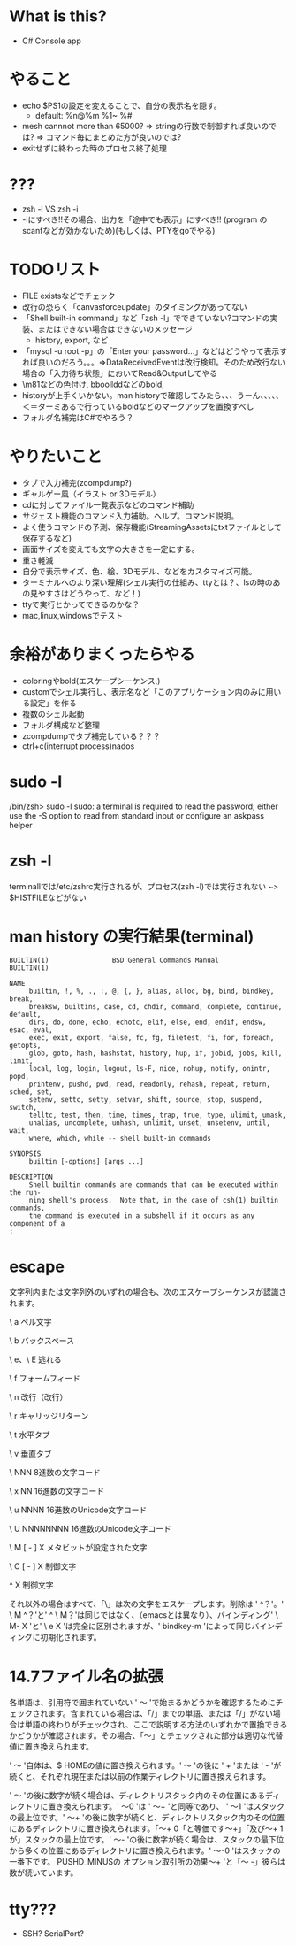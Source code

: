 # What is this?

- C# Console app

# やること

- echo $PS1の設定を変えることで、自分の表示名を隠す。
    - default: %n@%m %1~ %#
- mesh cannnot more than 65000? => stringの行数で制御すれば良いのでは? => コマンド毎にまとめた方が良いのでは?
- exitせずに終わった時のプロセス終了処理

# ???
- zsh -l VS zsh -i
- -iにすべき!!その場合、出力を「途中でも表示」にすべき!! (program の scanfなどが効かないため)(もしくは、PTYをgoでやる)

# TODOリスト

- FILE existsなどでチェック
- 改行の恐らく「canvasforceupdate」のタイミングがあってない
- 「Shell built-in command」など「zsh -l」でできていない?コマンドの実装、またはできない場合はできないのメッセージ
    - history, export, など
- 「mysql -u root -p」の「Enter your password...」などはどうやって表示すれば良いのだろう。。。=>DataReceivedEventは改行検知。そのため改行ない場合の「入力待ち状態」においてRead&Outputしてやる
- \m81などの色付け, bboollddなどのbold, 
- historyが上手くいかない。man historyで確認してみたら、、、うーん、、、、、＜＝ターミあるで行っているboldなどのマークアップを置換すべし
- フォルダ名補完はC#でやろう？ 

# やりたいこと

- タブで入力補完(zcompdump?)
- ギャルゲー風（イラスト or 3Dモデル）
- cdに対してファイル一覧表示などのコマンド補助
- サジェスト機能のコマンド入力補助。ヘルプ。コマンド説明。
- よく使うコマンドの予測、保存機能(StreamingAssetsにtxtファイルとして保存するなど)
- 画面サイズを変えても文字の大きさを一定にする。
- 重さ軽減
- 自分で表示サイズ、色、絵、3Dモデル、などをカスタマイズ可能。
- ターミナルへのより深い理解(シェル実行の仕組み、ttyとは？、lsの時のあの見やすさはどうやって、など！)
- ttyで実行とかってできるのかな？
- mac,linux,windowsでテスト


# 余裕がありまくったらやる

- coloringやbold(エスケープシーケンス,)
- customでシェル実行し、表示名など「このアプリケーション内のみに用いる設定」を作る
- 複数のシェル起動
- フォルダ構成など整理
- zcompdumpでタブ補完している？？？
- ctrl+c(interrupt process)nados

# sudo -l

/bin/zsh> sudo -l 
sudo: a terminal is required to read the password; either use the -S option to read from standard input or configure an askpass helper

# zsh -l
terminallでは/etc/zshrc実行されるが、プロセス(zsh -l)では実行されない ~> $HISTFILEなどがない


# man history の実行結果(terminal)
```
BUILTIN(1)                BSD General Commands Manual               BUILTIN(1)

NAME
     builtin, !, %, ., :, @, {, }, alias, alloc, bg, bind, bindkey, break,
     breaksw, builtins, case, cd, chdir, command, complete, continue, default,
     dirs, do, done, echo, echotc, elif, else, end, endif, endsw, esac, eval,
     exec, exit, export, false, fc, fg, filetest, fi, for, foreach, getopts,
     glob, goto, hash, hashstat, history, hup, if, jobid, jobs, kill, limit,
     local, log, login, logout, ls-F, nice, nohup, notify, onintr, popd,
     printenv, pushd, pwd, read, readonly, rehash, repeat, return, sched, set,
     setenv, settc, setty, setvar, shift, source, stop, suspend, switch,
     telltc, test, then, time, times, trap, true, type, ulimit, umask,
     unalias, uncomplete, unhash, unlimit, unset, unsetenv, until, wait,
     where, which, while -- shell built-in commands

SYNOPSIS
     builtin [-options] [args ...]

DESCRIPTION
     Shell builtin commands are commands that can be executed within the run-
     ning shell's process.  Note that, in the case of csh(1) builtin commands,
     the command is executed in a subshell if it occurs as any component of a
:
```


# escape

文字列内または文字列外のいずれの場合も、次のエスケープシーケンスが認識されます。

\ a
ベル文字

\ b
バックスペース

\ e、\ E
逃れる

\ f
フォームフィード

\ n
改行（改行）

\ r
キャリッジリターン

\ t
水平タブ

\ v
垂直タブ

\ NNN
8進数の文字コード

\ x NN
16進数の文字コード

\ u NNNN
16進数のUnicode文字コード

\ U NNNNNNNN
16進数のUnicode文字コード

\ M [ - ] X
メタビットが設定された文字

\ C [ - ] X
制御文字

^ X
制御文字

それ以外の場合はすべて、「\」は次の文字をエスケープします。削除は ' ^？'。' \ M ^？'と' ^ \ M？'は同じではなく、（emacsとは異なり）、バインディング' \ M- X 'と' \ e X 'は完全に区別されますが、' bindkey-m 'によって同じバインディングに初期化されます。



# 14.7ファイル名の拡張
各単語は、引用符で囲まれていない ' 〜 'で始まるかどうかを確認するためにチェックされます。含まれている場合は、「/」までの単語、または「/」がない場合は単語の終わりがチェックされ、ここで説明する方法のいずれかで置換できるかどうかが確認されます。その場合、「〜」とチェックされた部分は適切な代替値に置き換えられます。

' 〜 '自体は、$ HOMEの値に置き換えられます。' 〜 'の後に ' + 'または ' - 'が続くと、それぞれ現在または以前の作業ディレクトリに置き換えられます。

' 〜 'の後に数字が続く場合は、ディレクトリスタック内のその位置にあるディレクトリに置き換えられます。' 〜0 'は ' 〜+ 'と同等であり、 ' 〜1 'はスタックの最上位です。' 〜+ 'の後に数字が続くと、ディレクトリスタック内のその位置にあるディレクトリに置き換えられます。「〜+ 0「と等価です〜+」「及び〜+ 1が」スタックの最上位です。' 〜- 'の後に数字が続く場合は、スタックの最下位から多くの位置にあるディレクトリに置き換えられます。' 〜-0 'はスタックの一番下です。 PUSHD_MINUSの オプション取引所の効果〜+ 'と「〜 -」彼らは数が続いています。



# tty???
- SSH? SerialPort?

